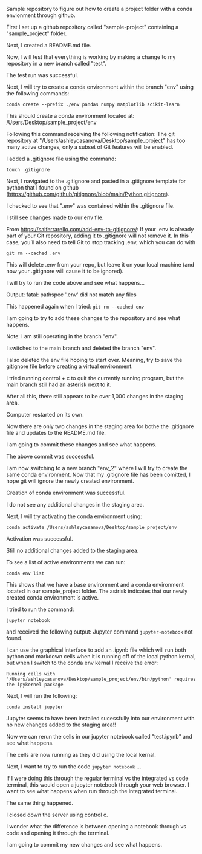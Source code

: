 Sample repository to figure out how to create a project folder with a conda envionment through github.

First I set up a github repository called "sample-project" containing a "sample_project" folder.

Next, I created a README.md file.

Now, I will test that everything is working by making a change to my repository in a new branch called "test".

The test run was successful.

Next, I will try to create a conda environment within the branch "env" using the following commands:

```terminal
conda create --prefix ./env pandas numpy matplotlib scikit-learn
```
This should create a conda environment located at: /Users/Desktop/sample_project/env

Following this command receiving the following notification: The git repository at "/Users/ashleycasanova/Desktop/sample_project" has too many active changes, only a subset of Git features will be enabled.

I added a .gitignore file using the command:
```terminal
touch .gitignore
```

Next, I navigated to the .gitignore and pasted in a .gitignore template for python that I found on github (https://github.com/github/gitignore/blob/main/Python.gitignore).

I checked to see that ".env" was contained within the .gitignore file.

I still see changes made to our env file.

From https://salferrarello.com/add-env-to-gitignore/:
If your .env is already part of your Git repository, adding it to .gitignore will not remove it. In this case, you’ll also need to tell Git to stop tracking .env, which you can do with

```terminal
git rm --cached .env
```

This will delete .env from your repo, but leave it on your local machine (and now your .gitignore will cause it to be ignored).

I will try to run the code above and see what happens...

Output: fatal: pathspec '.env' did not match any files

This happened again when I tried: ```git rm --cached env```

I am going to try to add these changes to the repository and see what happens.

Note: I am still operating in the branch "env".

I switched to the main branch and deleted the branch "env".

I also deleted the env file hoping to start over. Meaning, try to save the gitignore file before creating a virtual environment.

I tried running control + c to quit the currently running program, but the main branch still had an asterisk next to it.

After all this, there still appears to be over 1,000 changes in the staging area.

Computer restarted on its own.

Now there are only two changes in the staging area for bothe the .gitignore file and updates to the README.md file.

I am going to commit these changes and see what happens.

The above commit was successful.

I am now switching to a new branch "env_2" where I will try to create the same conda environment. Now that my .gitignore file has been comitted, I hope git will ignore the newly created environment.

Creation of conda environment was successful.

I do not see any additional changes in the staging area.

Next, I will try activating the conda environment using:

```
conda activate /Users/ashleycasanova/Desktop/sample_project/env
```

Activation was successful.

Still no additional changes added to the staging area.

To see a list of active environments we can run:

```
conda env list
```

This shows that we have a base environment and a conda environment located in our sample_project folder. The astrisk indicates that our newly created conda environment is active.

I tried to run the command:

```
jupyter notebook
```
 
and received the following output: Jupyter command `jupyter-notebook` not found.

I can use the graphical interface to add an .ipynb file which will run both python and markdown cells when it is running off of the local python kernal, but when I switch to the conda env kernal I receive the error: 

`Running cells with '/Users/ashleycasanova/Desktop/sample_project/env/bin/python' requires the ipykernel package`

Next, I will run the following:

```
conda install jupyter
```

Jupyter seems to have been installed sucessfully into our environment with no new changes added to the staging area!!

Now we can rerun the cells in our jupyter notebook called "test.ipynb" and see what happens.

The cells are now running as they did using the local kernal.

Next, I want to try to run the code `jupyter notebook` ...

If I were doing this through the regular terminal vs the integrated vs code terminal, this would open a jupyter notebook through your web browser. I want to see what happens when run through the integrated terminal.

The same thing happened.

I closed down the server using control c.

I wonder what the difference is between opening a notebook through vs code and opening it through the terminal.

I am going to commit my new changes and see what happens.